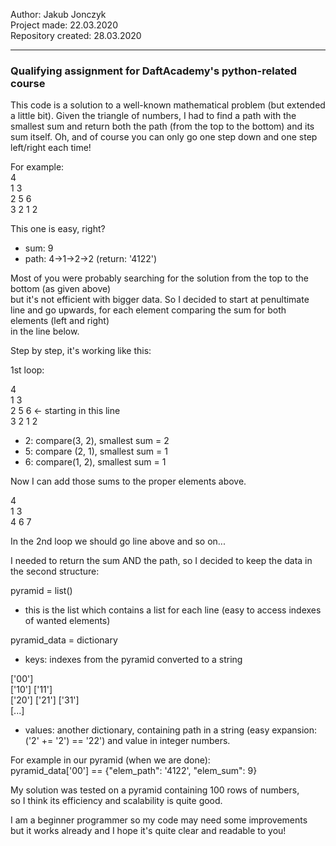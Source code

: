 Author: Jakub Jonczyk  
Project made: 22.03.2020  
Repository created: 28.03.2020  
________________________________  

### Qualifying assignment for DaftAcademy's python-related course

This code is a solution to a well-known mathematical problem (but extended a little bit).
Given the triangle of numbers, I had to find a path with the smallest sum and return both the path (from the top to the bottom) and its sum itself. 
Oh, and of course you can only go one step down and one step left/right each time!

For example:  
   4  
  1 3  
 2 5 6  
3 2 1 2  

This one is easy, right?  
- sum:  9  
- path: 4->1->2->2 (return: '4122')  

Most of you were probably searching for the solution from the top to the bottom (as given above)  
but it's not efficient with bigger data.
So I decided to start at penultimate line and go upwards, for each element comparing the sum for both elements (left and right)  
in the line below.

Step by step, it's working like this:  

1st loop:   
  
4  
1 3  
2 5 6	<- starting in this line  
3 2 1 2  
  
- 2: compare(3, 2), smallest sum = 2  
- 5: compare (2, 1), smallest sum = 1   
- 6: compare(1, 2), smallest sum = 1  
  
Now I can add those sums to the proper elements above.  
  
4  
1 3  
4 6 7  
  
In the 2nd loop we should go line above and so on...  
  
I needed to return the sum AND the path, so I decided to keep the data in the second structure:  
  
pyramid = list()  
- this is the list which contains a list for each line (easy to access indexes of wanted elements)  
  
pyramid_data = dictionary  
- keys: indexes from the pyramid converted to a string  
  
['00']  
['10'] ['11']   
['20'] ['21'] ['31']  
[...]  
  
- values: another dictionary, containing path in a string (easy expansion: ('2' += '2') == '22') and value in integer numbers.  
  
For example in our pyramid (when we are done):  
pyramid_data['00']  == {"elem_path": '4122', "elem_sum": 9}  

My solution was tested on a pyramid containing 100 rows of numbers,  
so I think its efficiency and scalability is quite good.  
  
I am a beginner programmer so my code may need some improvements  
but it works already and I hope it's quite clear and readable to you!
